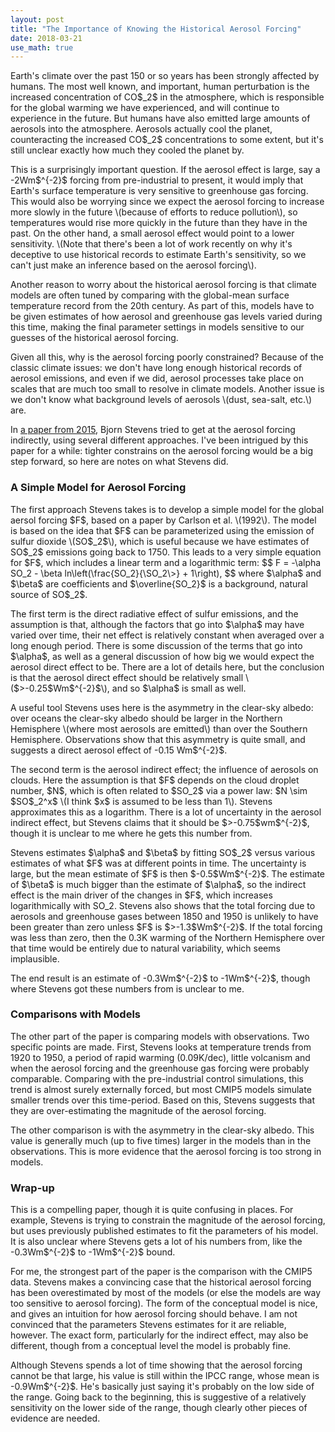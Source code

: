 ```yaml
---
layout: post
title: "The Importance of Knowing the Historical Aerosol Forcing"
date: 2018-03-21
use_math: true
---
```


<p>Earth's climate over the past 150 or so years has been strongly affected by humans. The most well known, and important, human perturbation is the increased concentration of CO$_2$ in the atmosphere, which is responsible for the global warming we have experienced, and will continue to experience in the future. But humans have also emitted large amounts of aerosols into the atmosphere. Aerosols actually cool the planet, counteracting the increased CO$_2$ concentrations to some extent, but it's still unclear exactly how much they cooled the planet by.</p>

<p>This is a surprisingly important question. If the aerosol effect is large, say a -2Wm$^{-2}$ forcing from pre-industrial to present, it would imply that Earth's surface temperature is very sensitive to greenhouse gas forcing. This would also be worrying since we expect the aerosol forcing to increase more slowly in the future \(because of efforts to reduce pollution\), so temperatures would rise more quickly in the future than they have in the past. On the other hand, a small aerosol effect would point to a lower sensitivity. \(Note that there's been a lot of work recently on why it's deceptive to use historical records to estimate Earth's sensitivity, so we can't just make an inference based on the aerosol forcing\).</p>

<p>Another reason to worry about the historical aerosol forcing is that climate models are often tuned by comparing with the global-mean surface temperature record from the 20th century. As part of this, models have to be given estimates of how aerosol and greenhouse gas levels varied during this time, making the final parameter settings in models sensitive to our guesses of the historical aerosol forcing.</p>

<p>Given all this, why is the aerosol forcing poorly constrained? Because of the classic climate issues: we don't have long enough historical records of aerosol emissions, and even if we did, aerosol processes take place on scales that are much too small to resolve in climate models. Another issue is we don't know what background levels of aerosols \(dust, sea-salt, etc.\) are.</p>

<p>In <a href="https://journals.ametsoc.org/doi/abs/10.1175/JCLI-D-14-00656.1">a paper from 2015</a>, Bjorn Stevens tried to get at the aerosol forcing indirectly, using several different approaches. I've been intrigued by this paper for a while: tighter constrains on the aerosol forcing would be a big step forward, so here are notes on what Stevens did.</p>


<h3>A Simple Model for Aerosol Forcing</h3>

<p>The first approach Stevens takes is to develop a simple model for the global aersol forcing $F$, based on a paper by Carlson et al. \(1992\). The model is based on the idea that $F$ can be parameterized using the emission of sulfur dioxide \(SO$_2$\), which is useful because we have estimates of SO$_2$ emissions going back to 1750. This leads to a very simple equation for $F$, which includes a linear term and a logarithmic term:
$$
F = -\alpha SO_2 - \beta ln\left(\frac{SO_2}{\SO_2\>} + 1\right),
$$ 
where $\alpha$ and $\beta$ are coefficients and $\overline{SO_2}$ is a background, natural source of SO$_2$.</p>

<p>The first term is the direct radiative effect of sulfur emissions, and the assumption is that, although the factors that go into $\alpha$ may have varied over time, their net effect is relatively constant when averaged over a long enough period. There is some discussion of the terms that go into $\alpha$, as well as a general discussion of how big we would expect the aerosol direct effect to be. There are a lot of details here, but the conclusion is that the aerosol direct effect should be relatively small \($>-0.25$Wm$^{-2}$\), and so $\alpha$ is small as well.</p>

<p>A useful tool Stevens uses here is the asymmetry in the clear-sky albedo: over oceans the clear-sky albedo should be larger in the Northern Hemisphere \(where most aerosols are emitted\) than over the Southern Hemisphere. Observations show that this asymmetry is quite small, and suggests a direct aerosol effect of -0.15 Wm$^{-2}$.</p>

<p>The second term is the aerosol indirect effect; the influence of aerosols on clouds. Here the assumption is that $F$ depends on the cloud droplet number, $N$, which is often related to $SO_2$ via a power law: $N \sim $SO$_2^x$ \(I think $x$ is assumed to be less than 1\). Stevens approximates this as a logarithm. There is a lot of uncertainty in the aerosol indirect effect, but Stevens claims that it should be $>-0.75$wm$^{-2}$, though it is unclear to me where he gets this number from.</p>

<p>Stevens estimates $\alpha$ and $\beta$ by fitting SO$_2$ versus various estimates of what $F$ was at different points in time. The uncertainty is large, but the mean estimate of $F$ is then $-0.5$Wm$^{-2}$. The estimate of $\beta$ is much bigger than the estimate of $\alpha$, so the indirect effect is the main driver of the changes in $F$, which increases logarithmically with SO_2. Stevens also shows that the total forcing due to aerosols and greenhouse gases between 1850 and 1950 is unlikely to have been greater than zero unless $F$ is $>-1.3$Wm$^{-2}$. If the total forcing was less than zero, then the 0.3K warming of the Northern Hemisphere over that time would be entirely due to natural variability, which seems implausible.</p>

<p>The end result is an estimate of -0.3Wm$^{-2}$ to -1Wm$^{-2}$, though where Stevens got these numbers from is unclear to me.</p>


<h3>Comparisons with Models</h3>

<p>The other part of the paper is comparing models with observations. Two specific points are made. First, Stevens looks at temperature trends from 1920 to 1950, a period of rapid warming (0.09K/dec), little volcanism and when the aerosol forcing and the greenhouse gas forcing were probably comparable. Comparing with the pre-industrial control simulations, this trend is almost surely externally forced, but most CMIP5 models simulate smaller trends over this time-period. Based on this, Stevens suggests that they are over-estimating the magnitude of the aerosol forcing.</p>

<p>The other comparison is with the asymmetry in the clear-sky albedo. This value is generally much (up to five times) larger in the models than in the observations. This is more evidence that the aerosol forcing is too strong in models.</p>


<h3>Wrap-up</h3>

<p>This is a compelling paper, though it is quite confusing in places. For example, Stevens is trying to constrain the magnitude of the aerosol forcing, but uses previously published estimates to fit the parameters of his model. It is also unclear where Stevens gets a lot of his numbers from, like the -0.3Wm$^{-2}$ to -1Wm$^{-2}$ bound.</p>

<p>For me, the strongest part of the paper is the comparison with the CMIP5 data. Stevens makes a convincing case that the historical aerosol forcing has been overestimated by most of the models (or else the models are way too sensitive to aerosol forcing). The form of the conceptual model is nice, and gives an intuition for how aerosol forcing should behave. I am not convinced that the parameters Stevens estimates for it are reliable, however. The exact form, particularly for the indirect effect, may also be different, though from a conceptual level the model is probably fine.</p>

<p>Although Stevens spends a lot of time showing that the aerosol forcing cannot be that large, his value is still within the IPCC range, whose mean is -0.9Wm$^{-2}$. He's basically just saying it's probably on the low side of the range. Going back to the beginning, this is suggestive of a relatively sensitivity on the lower side of the range, though clearly other pieces of evidence are needed.</p>














